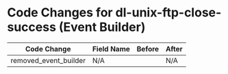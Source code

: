 # Code Changes for dl-unix-ftp-close-success (Event Builder)

| Code Change | Field Name | Before | After |
|-------------|------------|--------|-------|
| removed_event_builder | N/A |  | N/A |